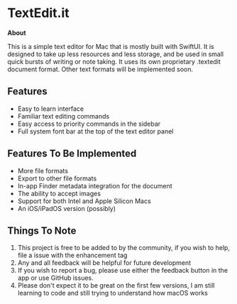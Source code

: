 # TextEdit.it
**About**

This is a simple text editor for Mac that is mostly built with SwiftUI. It is designed to take up less resources and less storage, and be used in small quick bursts of writing or note taking. It uses its own proprietary .textedit document format. Other text formats will be implemented soon.

## **Features**

 - Easy to learn interface
 - Familiar text editing commands
 - Easy access to priority commands in the sidebar
 - Full system font bar at the top of the text editor panel

## **Features To Be Implemented**

 - More file formats
 - Export to other file formats
 - In-app Finder metadata integration for the document
 - The ability to accept images
 - Support for both Intel and Apple Silicon Macs
 - An iOS/iPadOS version (possibly)

## **Things To Note**

 1. This project is free to be added to by the community, if you wish to help, file a issue with the enhancement tag
 2. Any and all feedback will be helpful for future development
 3. If you wish to report a bug, please use either the feedback button in the app or use GitHub issues.
 4. Please don't expect it to be great on the first few versions, I am still learning to code and still trying to understand how macOS works
